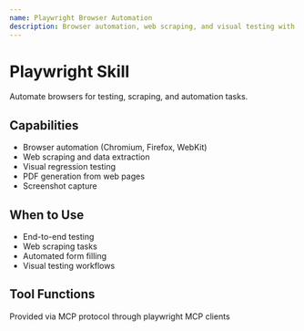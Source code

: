 ```yaml
---
name: Playwright Browser Automation
description: Browser automation, web scraping, and visual testing with Playwright
---
```


# Playwright Skill

Automate browsers for testing, scraping, and automation tasks.

## Capabilities

- Browser automation (Chromium, Firefox, WebKit)
- Web scraping and data extraction
- Visual regression testing
- PDF generation from web pages
- Screenshot capture

## When to Use

- End-to-end testing
- Web scraping tasks
- Automated form filling
- Visual testing workflows

## Tool Functions

Provided via MCP protocol through playwright MCP clients
